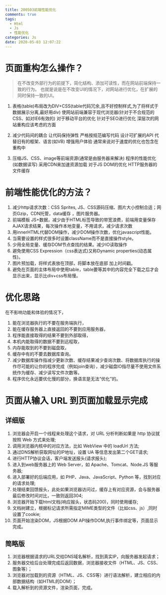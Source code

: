 ```yaml
---
title: 200503前端性能优化
comments: true
tags:
  - Html
  - Js
  - 性能优化
categories: Js
date: 2020-05-03 12:07:22
---
```

# 页面重构怎么操作？
> 在不改变外部行为的前提下，简化结构、添加可读性，而在网站前端保持一致的行为。
> 也就是说是在不改变UI的情况下，对网站进行优化，在扩展的同时保持一致的UI。
1. 表格(table)布局改为DIV+CSS(table代码冗余,且不好控制样式,为了将样式于数据展示分离,最好用div)
使网站前端兼容于现代浏览器(针对于不合规范的CSS、如对IE6有效的)
对于移动平台的优化
针对于SEO进行优化
深层次的网站重构应该考虑的方面

2. 减少代码间的耦合
让代码保持弹性
严格按规范编写代码
设计可扩展的API
代替旧有的框架、语言(如VB)
增强用户体验
通常来说对于速度的优化也包含在重构中

3. 压缩JS、CSS、image等前端资源(通常是由服务器来解决)
程序的性能优化(如数据读写)
采用CDN来加速资源加载
对于JS DOM的优化
HTTP服务器的文件缓存


# 前端性能优化的方法？
1. 减少http请求次数：CSS Sprites, JS、CSS源码压缩、图片大小控制合适；网页Gzip，CDN托管，data缓存 ，图片服务器。
2. 前端模板 JS+数据，减少由于HTML标签导致的带宽浪费，前端用变量保存AJAX请求结果，每次操作本地变量，不用请求，减少请求次数
3.  用innerHTML代替DOM操作，减少DOM操作次数，优化javascript性能。
4.  当需要设置的样式很多时设置className而不是直接操作style。
5.  少用全局变量、缓存DOM节点查找的结果。减少IO读取操作
6.  避免使用CSS Expression（css表达式)又称Dynamic properties(动态属性)。
7.  图片预加载，将样式表放在顶部，将脚本放在底部 加上时间戳。
8.  避免在页面的主体布局中使用table，table要等其中的内容完全下载之后才会显示出来，显示比div+css布局慢。

# 优化思路
在不影响功能和体验的情况下，
1. 能在浏览器执行的不要在服务端执行，
2. 能在缓存服务器上直接返回的不要到应用服务器，
3. 程序能直接取得的结果不要到外部取得，
4. 本机内能取得的数据不要到远程取，
5. 内存能取到的不要到磁盘取，
6. 缓存中有的不要去数据库查询。
7. 减少数据库操作指减少更新次数、缓存结果减少查询次数、将数据库执行的操作尽可能的让你的程序完成（例如join查询），减少磁盘IO指尽量不使用文件系统作为缓存、减少读写文件次数等。
8. 程序优化永远要优化慢的部分，换语言是无法“优化”的。

# 页面从输入 URL 到页面加载显示完成
## 详细版
1. 浏览器会开启一个线程来处理这个请求，对 URL 分析判断如果是 http 协议就按照 Web 方式来处理;
2. 调用浏览器内核中的对应方法，比如 WebView 中的 loadUrl 方法;
3. 通过DNS解析获取网址的IP地址，设置 UA 等信息发出第二个GET请求;
4. 进行HTTP协议会话，客户端发送报头(请求报头);
5. 进入到web服务器上的 Web Server，如 Apache、Tomcat、Node.JS 等服务器;
6. 进入部署好的后端应用，如 PHP、Java、JavaScript、Python 等，找到对应的请求处理;
7. 处理结束回馈报头，此处如果浏览器访问过，缓存上有对应资源，会与服务器最后修改时间对比，一致则返回304;
8. 浏览器开始下载html文档(响应报头，状态码200)，同时使用缓存;
9. 文档树建立，根据标记请求所需指定MIME类型的文件（比如css、js）,同时设置了cookie;
10. 页面开始渲染DOM，JS根据DOM API操作DOM,执行事件绑定等，页面显示完成。

## 简略版
1. 浏览器根据请求的URL交给DNS域名解析，找到真实IP，向服务器发起请求；
2. 服务器交给后台处理完成后返回数据，浏览器接收文件（HTML、JS、CSS、图象等）；
3. 浏览器对加载到的资源（HTML、JS、CSS等）进行语法解析，建立相应的内部数据结构（如HTML的DOM）；
4. 载入解析到的资源文件，渲染页面，完成。

